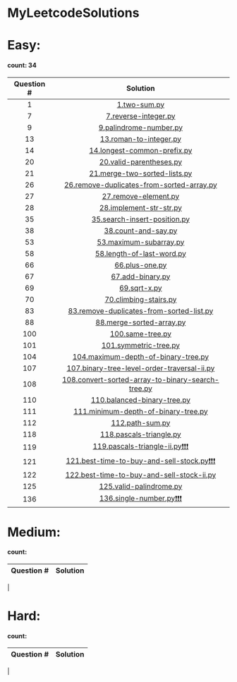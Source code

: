 # MyLeetcodeSolutions
# Easy:
#### count: 34
Question #|Solution
:-:|:-:
1|[1.two-sum.py](./1.two-sum.py)
7|[7.reverse-integer.py](./7.reverse-integer.py)
9|[9.palindrome-number.py](./9.palindrome-number.py)
13|[13.roman-to-integer.py](./13.roman-to-integer.py)
14|[14.longest-common-prefix.py](./14.longest-common-prefix.py)
20|[20.valid-parentheses.py](./20.valid-parentheses.py)
21|[21.merge-two-sorted-lists.py](./21.merge-two-sorted-lists.py)
26|[26.remove-duplicates-from-sorted-array.py](./26.remove-duplicates-from-sorted-array.py)
27|[27.remove-element.py](./27.remove-element.py)
28|[28.implement-str-str.py](./28.implement-str-str.py)
35|[35.search-insert-position.py](./35.search-insert-position.py)
38|[38.count-and-say.py](./38.count-and-say.py)
53|[53.maximum-subarray.py](./53.maximum-subarray.py)
58|[58.length-of-last-word.py](./58.length-of-last-word.py)
66|[66.plus-one.py](./66.plus-one.py)
67|[67.add-binary.py](./67.add-binary.py)
69|[69.sqrt-x.py](./69.sqrt-x.py)
70|[70.climbing-stairs.py](./70.climbing-stairs.py)
83|[83.remove-duplicates-from-sorted-list.py](./83.remove-duplicates-from-sorted-list.py)
88|[88.merge-sorted-array.py](./88.merge-sorted-array.py)
100|[100.same-tree.py](./100.same-tree.py)
101|[101.symmetric-tree.py](./101.symmetric-tree.py)
104|[104.maximum-depth-of-binary-tree.py](./104.maximum-depth-of-binary-tree.py)
107|[107.binary-tree-level-order-traversal-ii.py](./107.binary-tree-level-order-traversal-ii.py)
108|[108.convert-sorted-array-to-binary-search-tree.py](./108.convert-sorted-array-to-binary-search-tree.py)
110|[110.balanced-binary-tree.py](./110.balanced-binary-tree.py)
111|[111.minimum-depth-of-binary-tree.py](./111.minimum-depth-of-binary-tree.py)
112|[112.path-sum.py](./112.path-sum.py)
118|[118.pascals-triangle.py](./118.pascals-triangle.py)
119|[119.pascals-triangle-ii.py❗️❗️❗️](./119.pascals-triangle-ii.py)
121|[121.best-time-to-buy-and-sell-stock.py❗️❗️❗️](./121.best-time-to-buy-and-sell-stock.py)
122|[122.best-time-to-buy-and-sell-stock-ii.py](./122.best-time-to-buy-and-sell-stock-ii.py)
125|[125.valid-palindrome.py](./125.valid-palindrome.py)
136|[136.single-number.py❗️❗️❗️](./136.single-number.py)

# Medium:
#### count:
Question #|Solution
:-:|:-:
|

# Hard:
#### count:
Question #|Solution
:-:|:-:
|